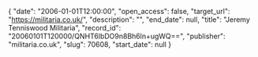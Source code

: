 {
  "date": "2006-01-01T12:00:00", 
  "open_access": false, 
  "target_url": "https://militaria.co.uk/", 
  "description": "", 
  "end_date": null, 
  "title": "Jeremy Tenniswood Militaria", 
  "record_id": "20060101T120000/QNHT6lbDO9n8Bh6ln+ugWQ==", 
  "publisher": "militaria.co.uk", 
  "slug": 70608, 
  "start_date": null
}

